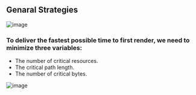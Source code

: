 ## Genaral Strategies

![image](https://github.com/saidali-ibn-zafar/Website-Performance-Optimization/assets/120341849/913d7c8e-b2c0-4938-907d-34a74c484cc5)

### To deliver the fastest possible time to first render, we need to minimize three variables:

- The number of critical resources.
- The critical path length.
- The number of critical bytes.

![image](https://github.com/saidali-ibn-zafar/Website-Performance-Optimization/assets/120341849/051467aa-8330-4a24-86d0-39426b461310)
